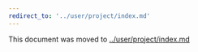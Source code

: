 ```yaml
---
redirect_to: '../user/project/index.md'
---
```


This document was moved to [../user/project/index.md](../user/project/index.md)
